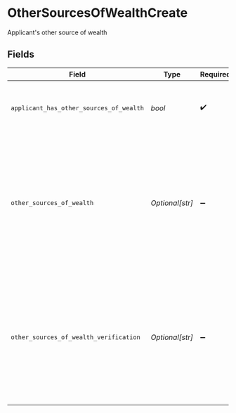 # OtherSourcesOfWealthCreate

Applicant's other source of wealth


## Fields

| Field                                                                                                                          | Type                                                                                                                           | Required                                                                                                                       | Description                                                                                                                    | Example                                                                                                                        |
| ------------------------------------------------------------------------------------------------------------------------------ | ------------------------------------------------------------------------------------------------------------------------------ | ------------------------------------------------------------------------------------------------------------------------------ | ------------------------------------------------------------------------------------------------------------------------------ | ------------------------------------------------------------------------------------------------------------------------------ |
| `applicant_has_other_sources_of_wealth`                                                                                        | *bool*                                                                                                                         | :heavy_check_mark:                                                                                                             | Indicates whether the applicant has other sources of wealth.                                                                   | true                                                                                                                           |
| `other_sources_of_wealth`                                                                                                      | *Optional[str]*                                                                                                                | :heavy_minus_sign:                                                                                                             | The applicant's other source of wealth description. If the applicant has no other sources of wealth, they must specify "N/A."  | I also have a small business selling handmade jewelry.                                                                         |
| `other_sources_of_wealth_verification`                                                                                         | *Optional[str]*                                                                                                                | :heavy_minus_sign:                                                                                                             | The applicant's other source of wealth verification. If the applicant has no other sources of wealth, they must specify "N/A." | I have a business license and tax returns to verify my business.                                                               |